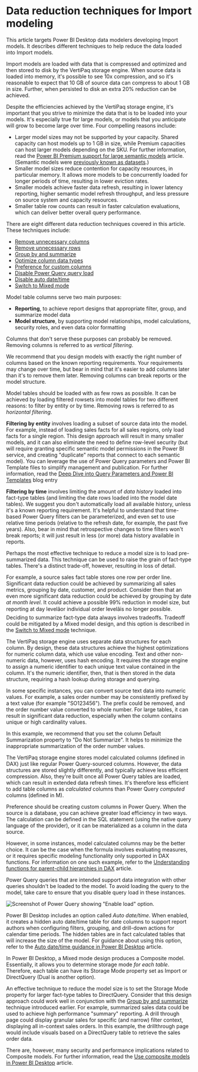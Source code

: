 Data reduction techniques for Import modeling
=============================================



This article targets Power BI Desktop data modelers developing Import models. It describes different techniques to help reduce the data loaded into Import models.


Import models are loaded with data that is compressed and optimized and then stored to disk by the VertiPaq storage engine. When source data is loaded into memory, it's possible to see 10x compression, and so it's reasonable to expect that 10 GB of source data can compress to about 1 GB in size. Further, when persisted to disk an extra 20% reduction can be achieved.


Despite the efficiencies achieved by the VertiPaq storage engine, it's important that you strive to minimize the data that is to be loaded into your models. It's especially true for large models, or models that you anticipate will grow to become large over time. Four compelling reasons include:


* Larger model sizes may not be supported by your capacity. Shared capacity can host models up to 1 GB in size, while Premium capacities can host larger models depending on the SKU. For further information, read the [Power BI Premium support for large semantic models](../enterprise/service-premium-what-is) article. (Semantic models were [previously known as datasets](../connect-data/service-datasets-rename).)
* Smaller model sizes reduce contention for capacity resources, in particular memory. It allows more models to be concurrently loaded for longer periods of time, resulting in lower eviction rates.
* Smaller models achieve faster data refresh, resulting in lower latency reporting, higher semantic model refresh throughput, and less pressure on source system and capacity resources.
* Smaller table row counts can result in faster calculation evaluations, which can deliver better overall query performance.


There are eight different data reduction techniques covered in this article. These techniques include:


* [Remove unnecessary columns](#remove-unnecessary-columns)
* [Remove unnecessary rows](#remove-unnecessary-rows)
* [Group by and summarize](#group-by-and-summarize)
* [Optimize column data types](#optimize-column-data-types)
* [Preference for custom columns](#preference-for-custom-columns)
* [Disable Power Query query load](#disable-power-query-query-load)
* [Disable auto date/time](#disable-auto-datetime)
* [Switch to Mixed mode](#switch-to-mixed-mode)


Model table columns serve two main purposes:


* **Reporting**, to achieve report designs that appropriate filter, group, and summarize model data
* **Model structure**, by supporting model relationships, model calculations, security roles, and even data color formatting


Columns that don't serve these purposes can probably be removed. Removing columns is referred to as *vertical filtering*.


We recommend that you design models with exactly the right number of columns based on the known reporting requirements. Your requirements may change over time, but bear in mind that it's easier to add columns later than it's to remove them later. Removing columns can break reports or the model structure.


Model tables should be loaded with as few rows as possible. It can be achieved by loading filtered rowsets into model tables for two different reasons: to filter by entity or by time. Removing rows is referred to as *horizontal filtering*.


**Filtering by entity** involves loading a subset of source data into the model. For example, instead of loading sales facts for all sales regions, only load facts for a single region. This design approach will result in many smaller models, and it can also eliminate the need to define row-level security (but will require granting specific semantic model permissions in the Power BI service, and creating "duplicate" reports that connect to each semantic model). You can leverage the use of Power Query parameters and Power BI Template files to simplify management and publication. For further information, read the [Deep Dive into Query Parameters and Power BI Templates](https://powerbi.microsoft.com/blog/deep-dive-into-query-parameters-and-power-bi-templates/) blog entry


**Filtering by time** involves limiting the amount of *data history* loaded into fact-type tables (and limiting the date rows loaded into the model date tables). We suggest you don't automatically load all available history, unless it's a known reporting requirement. It's helpful to understand that time-based Power Query filters can be parameterized, and even set to use relative time periods (relative to the refresh date, for example, the past five years). Also, bear in mind that retrospective changes to time filters won't break reports; it will just result in less (or more) data history available in reports.


Perhaps the most effective technique to reduce a model size is to load pre-summarized data. This technique can be used to raise the grain of fact-type tables. There's a distinct trade-off, however, resulting in loss of detail.


For example, a source sales fact table stores one row per order line. Significant data reduction could be achieved by summarizing all sales metrics, grouping by date, customer, and product. Consider then that an even more significant data reduction could be achieved by grouping by date *at month level*. It could achieve a possible 99% reduction in model size, but reporting at day levelâor individual order levelâis no longer possible. Deciding to summarize fact-type data always involves tradeoffs. Tradeoff could be mitigated by a Mixed model design, and this option is described in the [Switch to Mixed mode](#switch-to-mixed-mode) technique.


The VertiPaq storage engine uses separate data structures for each column. By design, these data structures achieve the highest optimizations for numeric column data, which use value encoding. Text and other non-numeric data, however, uses hash encoding. It requires the storage engine to assign a numeric identifier to each unique text value contained in the column. It's the numeric identifier, then, that is then stored in the data structure, requiring a hash lookup during storage and querying.


In some specific instances, you can convert source text data into numeric values. For example, a sales order number may be consistently prefixed by a text value (for example "SO123456"). The prefix could be removed, and the order number value converted to whole number. For large tables, it can result in significant data reduction, especially when the column contains unique or high cardinality values.


In this example, we recommend that you set the column Default Summarization property to "Do Not Summarize". It helps to minimize the inappropriate summarization of the order number values.


The VertiPaq storage engine stores model calculated columns (defined in DAX) just like regular Power Query-sourced columns. However, the data structures are stored slightly differently, and typically achieve less efficient compression. Also, they're built once all Power Query tables are loaded, which can result in extended data refresh times. It's therefore less efficient to add table columns as *calculated* columns than Power Query *computed* columns (defined in M).


Preference should be creating custom columns in Power Query. When the source is a database, you can achieve greater load efficiency in two ways. The calculation can be defined in the SQL statement (using the native query language of the provider), or it can be materialized as a column in the data source.


However, in some instances, model calculated columns may be the better choice. It can be the case when the formula involves evaluating measures, or it requires specific modeling functionality only supported in DAX functions. For information on one such example, refer to the [Understanding functions for parent-child hierarchies in DAX](/en-us/dax/understanding-functions-for-parent-child-hierarchies-in-dax) article.


Power Query queries that are intended support data integration with other queries shouldn't be loaded to the model. To avoid loading the query to the model, take care to ensure that you disable query load in these instances.


![Screenshot of Power Query showing "Enable load" option.](media/import-modeling-data-reduction/power-query-disable-query-load.png)


Power BI Desktop includes an option called *Auto date/time*. When enabled, it creates a hidden auto date/time table for date columns to support report authors when configuring filters, grouping, and drill-down actions for calendar time periods. The hidden tables are in fact calculated tables that will increase the size of the model. For guidance about using this option, refer to the [Auto date/time guidance in Power BI Desktop](../transform-model/desktop-auto-date-time) article.


In Power BI Desktop, a Mixed mode design produces a Composite model. Essentially, it allows you to determine storage mode *for each table*. Therefore, each table can have its Storage Mode property set as Import or DirectQuery (Dual is another option).


An effective technique to reduce the model size is to set the Storage Mode property for larger fact-type tables to DirectQuery. Consider that this design approach could work well in conjunction with the [Group by and summarize](#group-by-and-summarize) technique introduced earlier. For example, summarized sales data could be used to achieve high performance "summary" reporting. A drill through page could display granular sales for specific (and narrow) filter context, displaying all in-context sales orders. In this example, the drillthrough page would include visuals based on a DirectQuery table to retrieve the sales order data.


There are, however, many security and performance implications related to Composite models. For further information, read the [Use composite models in Power BI Desktop](../transform-model/desktop-composite-models) article.


